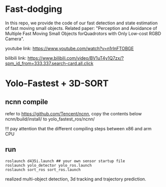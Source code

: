 # Fast-dodging

In this repo, we provide the code of our fast detection and state estimation of fast moving small objects. Related paper: "Perception and Avoidance of Multiple Fast Moving Small Objects forQuadrotors with Only Low-cost RGBD Camera". 

youtube link: https://www.youtube.com/watch?v=n1rlnFTOBGE

bilibili link: https://www.bilibili.com/video/BV1uT4y1Q7zx/?spm_id_from=333.337.search-card.all.click

# Yolo-Fastest + 3D-SORT

## ncnn compile
refer to https://github.com/Tencent/ncnn,
copy the contents below ncnn/build/install/ to yolo_fastest_ros/ncnn/

!!! pay attention that the different compiling steps between x86 and arm CPU

## run
```
roslaunch d435i.launch ## your own sensor startup file 
roslaunch yolo_detector yolo_ros.launch
roslaunch sort_ros sort_ros.launch
```

realized multi-object detection, 3d tracking and trajectory prediction.

